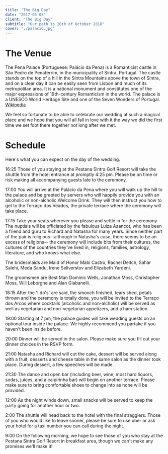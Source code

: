 ```yaml
---
title: "The Big Day"
date: "2017-05-08"
client: "The Big Day"
subtitle: "Our path to 20th of October 2018"
cover: "./palacio.jpg"
---
```

# The Venue

The Pena Palace (Portuguese: Palácio da Pena) is a Romanticist castle in São Pedro de Penaferrim, in the municipality of Sintra, Portugal. The castle stands on the top of a hill in the Sintra Mountains above the town of Sintra, and on a clear day it can be easily seen from Lisbon and much of its metropolitan area. It is a national monument and constitutes one of the major expressions of 19th-century Romanticism in the world. The palace is a UNESCO World Heritage Site and one of the Seven Wonders of Portugal. [Wikipedia](https://en.wikipedia.org/wiki/Pena_Palace)

We feel so fortunate to be able to celebrate our wedding at such a magical place and we hope that you will all fall in love with it the way we did the first time we set foot there together not long after we met.

# Schedule

Here's what you can expect on the day of the wedding.

16:25 Those of you staying at the Pestana Sintra Golf Resort will take the shuttle from the hotel entrance at promptly 4:25 pm. Please be on time or risk making all accompanying guests late to the ceremony.

17:00 You will arrive at the Palácio da Pena where you will walk up the hill to the palace and be greeted by servers who will happily provide you with an alcoholic or non-alcholic Welcome Drink. They will then instruct you how to get to the Terraço dos Veados, the private terrace where the ceremony will take place.

17:15 Take your seats wherever you please and settle in for the ceremony. The nuptials will be officiated by the fabulous Luiza Azancot, who has been a friend and guru to Richard and Natasha for many years. Since neither part of the pair is religious--although in Natasha's case, there seems to be an excess of religions--
the ceremony will include bits from their cultures, the cultures of the countries they've lived in, religions, families, astrology, literature, and who knows what else.

The bridesmaids are Maid of Honor Mabi Castro, Rachel Deitch, Sahar Salehi, Meda Sandu, Irene Seliverstov and Elizabeth Yardeni.

The groomsmen are Best Man Dominic Wells, Jonathan Moss, Christopher Moss, Will Leborgne and Alan Giabanelli.

18:15 After the 'I do's' are said, the smooch finished, tears shed, petals thrown and the ceremony is totally done, you will be invited to the Terraço dos Arcos where cocktails (alcoholic and non-alcholic) will be served as well as vegetarian and non-vegetarian appetizers, and a ham station.

19:00 Starting at 7 pm, the palace guides will take wedding guests on an optional tour inside the palace. We highly recommend you partake if you haven't been inside before.

20:00 Dinner will be served in the salon. Please make sure you fill out your dinner choices in the RSVP form.

21:00 Natasha and Richard will cut the cake, dessert will be served along with a fruit, desserts and cheese table in the same salon as the dinner took place. During dessert, a few speeches will be made.

21:30 The dance and open bar (including beer, wine, most hard liquors, sodas, juices, and a caipirinha bar) will begin on another terrace. Please make sure to bring comfortable shoes to change into as none will be provided.

12:00 As the night winds down, small snacks will be served to keep the party going for another hour or two.

2:00 The shuttle will head back to the hotel with the final stragglers. Those of you who would like to leave sooner, please be sure to use uber or ask your hotel for a taxi number you can call during the night.

9:00 On the following morning, we hope to see those of you who stay at the Pestana Sintra Golf Resort in breakfast area, though we can't make any promises we'll make it!

